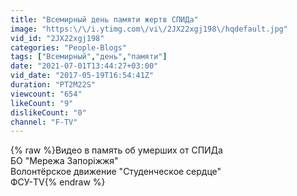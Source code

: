 ```yaml
---
title: "Всемирный день памяти жертв СПИДа"
image: "https:\/\/i.ytimg.com\/vi\/2JX22xgj198\/hqdefault.jpg"
vid_id: "2JX22xgj198"
categories: "People-Blogs"
tags: ["Всемирный","день","памяти"]
date: "2021-07-01T13:44:27+03:00"
vid_date: "2017-05-19T16:54:41Z"
duration: "PT2M22S"
viewcount: "654"
likeCount: "9"
dislikeCount: "0"
channel: "F-TV"
---
```

{% raw %}Видео в память об умерших от СПИДа<br />БО &quot;Мережа Запоріжжя&quot;<br />Волонтёрское движение &quot;Студенческое сердце&quot;<br />ФСУ-TV{% endraw %}
